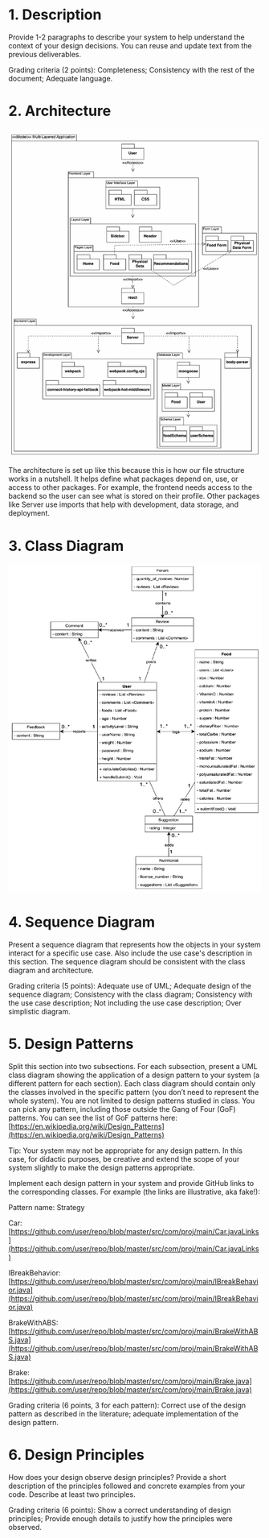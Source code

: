 # 1. Description

Provide 1-2 paragraphs to describe your system to help understand the context of your design decisions. You can reuse and update text from the previous deliverables.

Grading criteria (2 points): Completeness; Consistency with the rest of the document; Adequate language.

# 2. Architecture

![Package Diagram](./images/D5_2.jpg)

The architecture is set up like this because this is how our file structure works in a nutshell. It helps define what packages depend on, use, or access to other packages. For example, the frontend needs access to the backend so the user can see what is stored on their profile. Other packages like Server use imports that help with development, data storage, and deployment.

# 3. Class Diagram

![Class Diagram](./images/D5_3.jpg)

# 4. Sequence Diagram

Present a sequence diagram that represents how the objects in your system interact for a specific use case. Also include the use case's description in this section. The sequence diagram should be consistent with the class diagram and architecture. 

Grading criteria (5 points): Adequate use of UML; Adequate design of the sequence diagram; Consistency with the class diagram; Consistency with the use case description; Not including the use case description; Over simplistic diagram.

# 5. Design Patterns

Split this section into two subsections. For each subsection, present a UML class diagram showing the application of a design pattern to your system (a different pattern for each section). Each class diagram should contain only the classes involved in the specific pattern (you don’t need to represent the whole system). You are not limited to design patterns studied in class. You can pick any pattern, including those outside the Gang of Four (GoF) patterns. You can see the list of GoF patterns here: [https://en.wikipedia.org/wiki/Design_Patterns](https://en.wikipedia.org/wiki/Design_Patterns)

Tip: Your system may not be appropriate for any design pattern. In this case, for didactic purposes, be creative and extend the scope of your system slightly to make the design patterns appropriate. 

Implement each design pattern in your system and provide GitHub links to the corresponding classes. For example (the links are illustrative, aka fake!):

Pattern name: Strategy

Car: [https://github.com/user/repo/blob/master/src/com/proj/main/Car.javaLinks](https://github.com/user/repo/blob/master/src/com/proj/main/Car.javaLinks)

IBreakBehavior: [https://github.com/user/repo/blob/master/src/com/proj/main/IBreakBehavior.java](https://github.com/user/repo/blob/master/src/com/proj/main/IBreakBehavior.java)

BrakeWithABS: [https://github.com/user/repo/blob/master/src/com/proj/main/BrakeWithABS.java](https://github.com/user/repo/blob/master/src/com/proj/main/BrakeWithABS.java)

Brake: [https://github.com/user/repo/blob/master/src/com/proj/main/Brake.java](https://github.com/user/repo/blob/master/src/com/proj/main/Brake.java) 

Grading criteria (6 points, 3 for each pattern): Correct use of the design pattern as described in the literature; adequate implementation of the design pattern.

# 6. Design Principles

How does your design observe design principles? Provide a short description of the principles followed and concrete examples from your code. Describe at least two principles.

Grading criteria (6 points): Show a correct understanding of design principles; Provide enough details to justify how the principles were observed.

